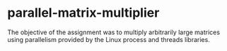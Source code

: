 # parallel-matrix-multiplier
The objective of the assignment was to multiply arbitrarily large matrices using parallelism provided by the Linux process and threads libraries.
